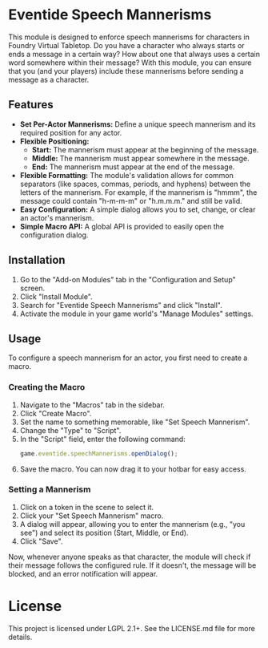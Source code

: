 # Eventide Speech Mannerisms

This module is designed to enforce speech mannerisms for characters in Foundry Virtual Tabletop. Do you have a character who always starts or ends a message in a certain way? How about one that always uses a certain word somewhere within their message? With this module, you can ensure that you (and your players) include these mannerisms before sending a message as a character.

## Features

-   **Set Per-Actor Mannerisms:** Define a unique speech mannerism and its required position for any actor.
-   **Flexible Positioning:**
    -   **Start:** The mannerism must appear at the beginning of the message.
    -   **Middle:** The mannerism must appear somewhere in the message.
    -   **End:** The mannerism must appear at the end of the message.
-   **Flexible Formatting:** The module's validation allows for common separators (like spaces, commas, periods, and hyphens) between the letters of the mannerism. For example, if the mannerism is "hmmm", the message could contain "h-m-m-m" or "h.m.m.m." and still be valid.
-   **Easy Configuration:** A simple dialog allows you to set, change, or clear an actor's mannerism.
-   **Simple Macro API:** A global API is provided to easily open the configuration dialog.

## Installation

1.  Go to the "Add-on Modules" tab in the "Configuration and Setup" screen.
2.  Click "Install Module".
3.  Search for "Eventide Speech Mannerisms" and click "Install".
4.  Activate the module in your game world's "Manage Modules" settings.

## Usage

To configure a speech mannerism for an actor, you first need to create a macro.

### Creating the Macro

1.  Navigate to the "Macros" tab in the sidebar.
2.  Click "Create Macro".
3.  Set the name to something memorable, like "Set Speech Mannerism".
4.  Change the "Type" to "Script".
5.  In the "Script" field, enter the following command:
    ```javascript
    game.eventide.speechMannerisms.openDialog();
    ```
6.  Save the macro. You can now drag it to your hotbar for easy access.

### Setting a Mannerism

1.  Click on a token in the scene to select it.
2.  Click your "Set Speech Mannerism" macro.
3.  A dialog will appear, allowing you to enter the mannerism (e.g., "you see") and select its position (Start, Middle, or End).
4.  Click "Save".

Now, whenever anyone speaks as that character, the module will check if their message follows the configured rule. If it doesn't, the message will be blocked, and an error notification will appear.

# License
This project is licensed under LGPL 2.1+. See the LICENSE.md file for more details.